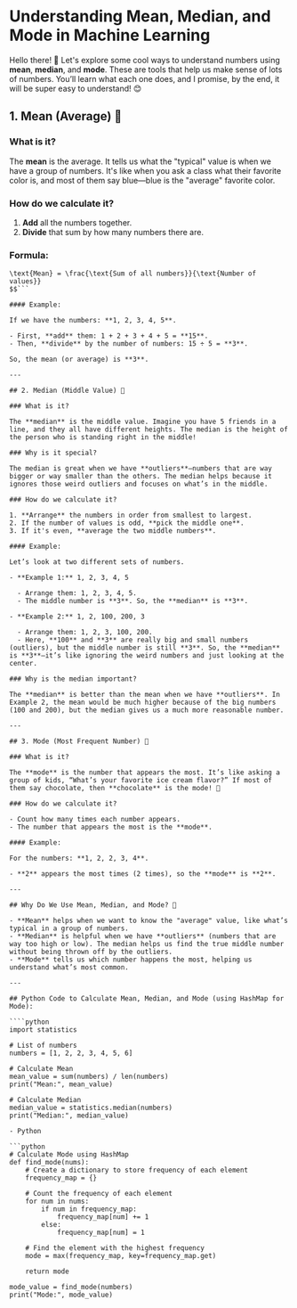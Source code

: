 # Understanding Mean, Median, and Mode in Machine Learning

Hello there! 👋 Let's explore some cool ways to understand numbers using **mean**, **median**, and **mode**. These are tools that help us make sense of lots of numbers. You’ll learn what each one does, and I promise, by the end, it will be super easy to understand! 😊

## 1. Mean (Average) 🧮

### What is it?

The **mean** is the average. It tells us what the "typical" value is when we have a group of numbers. It's like when you ask a class what their favorite color is, and most of them say blue—blue is the "average" favorite color.

### How do we calculate it?

1. **Add** all the numbers together.
2. **Divide** that sum by how many numbers there are.

### Formula:

`````$$
\text{Mean} = \frac{\text{Sum of all numbers}}{\text{Number of values}}
$$```

#### Example:

If we have the numbers: **1, 2, 3, 4, 5**.

- First, **add** them: 1 + 2 + 3 + 4 + 5 = **15**.
- Then, **divide** by the number of numbers: 15 ÷ 5 = **3**.

So, the mean (or average) is **3**.

---

## 2. Median (Middle Value) 🎯

### What is it?

The **median** is the middle value. Imagine you have 5 friends in a line, and they all have different heights. The median is the height of the person who is standing right in the middle!

### Why is it special?

The median is great when we have **outliers**—numbers that are way bigger or way smaller than the others. The median helps because it ignores those weird outliers and focuses on what’s in the middle.

### How do we calculate it?

1. **Arrange** the numbers in order from smallest to largest.
2. If the number of values is odd, **pick the middle one**.
3. If it's even, **average the two middle numbers**.

#### Example:

Let’s look at two different sets of numbers.

- **Example 1:** 1, 2, 3, 4, 5

  - Arrange them: 1, 2, 3, 4, 5.
  - The middle number is **3**. So, the **median** is **3**.

- **Example 2:** 1, 2, 100, 200, 3

  - Arrange them: 1, 2, 3, 100, 200.
  - Here, **100** and **3** are really big and small numbers (outliers), but the middle number is still **3**. So, the **median** is **3**—it’s like ignoring the weird numbers and just looking at the center.

### Why is the median important?

The **median** is better than the mean when we have **outliers**. In Example 2, the mean would be much higher because of the big numbers (100 and 200), but the median gives us a much more reasonable number.

---

## 3. Mode (Most Frequent Number) 🔁

### What is it?

The **mode** is the number that appears the most. It’s like asking a group of kids, “What’s your favorite ice cream flavor?” If most of them say chocolate, then **chocolate** is the mode! 🍫

### How do we calculate it?

- Count how many times each number appears.
- The number that appears the most is the **mode**.

#### Example:

For the numbers: **1, 2, 2, 3, 4**.

- **2** appears the most times (2 times), so the **mode** is **2**.

---

## Why Do We Use Mean, Median, and Mode? 🤔

- **Mean** helps when we want to know the "average" value, like what’s typical in a group of numbers.
- **Median** is helpful when we have **outliers** (numbers that are way too high or low). The median helps us find the true middle number without being thrown off by the outliers.
- **Mode** tells us which number happens the most, helping us understand what’s most common.

---

## Python Code to Calculate Mean, Median, and Mode (using HashMap for Mode):

````python
import statistics

# List of numbers
numbers = [1, 2, 2, 3, 4, 5, 6]

# Calculate Mean
mean_value = sum(numbers) / len(numbers)
print("Mean:", mean_value)

# Calculate Median
median_value = statistics.median(numbers)
print("Median:", median_value)

- Python

```python
# Calculate Mode using HashMap
def find_mode(nums):
    # Create a dictionary to store frequency of each element
    frequency_map = {}

    # Count the frequency of each element
    for num in nums:
        if num in frequency_map:
            frequency_map[num] += 1
        else:
            frequency_map[num] = 1

    # Find the element with the highest frequency
    mode = max(frequency_map, key=frequency_map.get)

    return mode

mode_value = find_mode(numbers)
print("Mode:", mode_value)

`````

